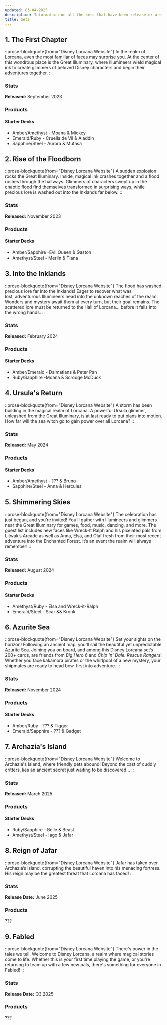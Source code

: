 ```yaml
---
updated: 03-04-2025
description: Information on all the sets that have been release or are about to be released
title: Sets
---
```


## 1. The First Chapter

::prose-blockquote{from="Disney Lorcana Website"}
In the realm of Lorcana, even the most familiar of faces may surprise you. At the center of this wondrous place is the Great Illuminary, where Illumineers wield magical ink to create glimmers of beloved Disney characters and begin their adventures together.
::

### Stats

**Released:** September 2023

### Products

#### Starter Decks

- Amber/Amethyst - Moana & Mickey
- Emerald/Ruby - Cruella de Vil & Aladdin
- Sapphire/Steel - Aurora & Mufasa

## 2. Rise of the Floodborn

::prose-blockquote{from="Disney Lorcana Website"}
A sudden explosion rocks the Great Illuminary. Inside, magical ink crashes together and a flood rushes through the hallways. Glimmers of characters swept up in the chaotic flood find themselves transformed in surprising ways, while precious lore is washed out into the Inklands far below.
::

### Stats

**Released:** November 2023

### Products

#### Starter Decks

- Amber/Sapphire -Evil Queen & Gaston
- Amethyst/Steel - Merlin & Tiana

## 3. Into the Inklands

::prose-blockquote{from="Disney Lorcana Website"}
The flood has washed precious lore far into the Inklands! Eager to recover what was lost, adventurous Illumineers head into the unknown reaches of the realm. Wonders and mystery await them at every turn, but their goal remains. The scattered lore must be returned to the Hall of Lorcana... before it falls into the wrong hands.
::

### Stats

**Released:** February 2024

### Products

#### Starter Decks

- Amber/Emerald - Dalmatians & Peter Pan
- Ruby/Sapphire -Moana & Scrooge McDuck

## 4. Ursula's Return

::prose-blockquote{from="Disney Lorcana Website"}
A storm has been building in the magical realm of Lorcana. A powerful Ursula glimmer, unleashed from the Great Illuminary, is at last ready to put plans into motion. How far will the sea witch go to gain power over all Lorcana?
::

### Stats

**Released:** May 2024

### Products

#### Starter Decks

- Amber/Amethyst - ??? & Bruno
- Sapphire/Steel - Anna & Hercules

## 5. Shimmering Skies

::prose-blockquote{from="Disney Lorcana Website"}
The celebration has just begun, and you’re invited! You’ll gather with Illumineers and glimmers near the Great Illuminary for games, food, music, dancing, and more. The guest list includes new faces like Wreck-It Ralph and his pixelated pals from Litwak’s Arcade as well as Anna, Elsa, and Olaf fresh from their most recent adventure into the Enchanted Forest. It’s an event the realm will always remember!
::

### Stats

**Released:** August 2024

### Products

#### Starter Decks

- Amethyst/Ruby - Elsa and Wreck-it-Ralph
- Emerald/Steel - Scar && Kronk

## 6. Azurite Sea

::prose-blockquote{from="Disney Lorcana Website"}
Set your sights on the horizon! Following an ancient map, you'll sail the beautiful yet unpredictable Azurite Sea. Joining you on board, and among this Disney Lorcana set’s 200+ cards, are friends from *Big Hero 6* and *Chip 'n' Dale: Rescue Rangers*! Whether you face kakamora pirates or the whirlpool of a new mystery, your shipmates are ready to head bow-first into adventure.
::

### Stats

**Released:** November 2024

### Products

#### Starter Decks

- Amber/Ruby - ??? & Tigger
- Emerald/Sapphire - ??? & Gadget

## 7. Archazia's Island

::prose-blockquote{from="Disney Lorcana Website"}
Welcome to Archazia's Island, where friendly pets abound! Beyond the cast of cuddly critters, lies an ancient secret just waiting to be discovered...
::

### Stats

**Released:** March 2025

### Products

#### Starter Decks

- Ruby/Sapphire - Belle & Beast
- Amethyst/Steel - Iago & Jafar

## 8. Reign of Jafar

::prose-blockquote{from="Disney Lorcana Website"}
Jafar has taken over Archazia’s Island, corrupting the beautiful haven into his menacing fortress. His reign may be the greatest threat that Lorcana has faced!
::

### Stats

**Release Date:** June 2025

### Products

???

## 9. Fabled

::prose-blockquote{from="Disney Lorcana Website"}
There's power in the tales we tell. Welcome to Disney Lorcana, a realm where magical stories come to life. Whether this is your first time playing the game, or you're returning to team up with a few new pals, there's something for everyone in Fabled!
::

### Stats

**Release Date:** Q3 2025

### Products

???
